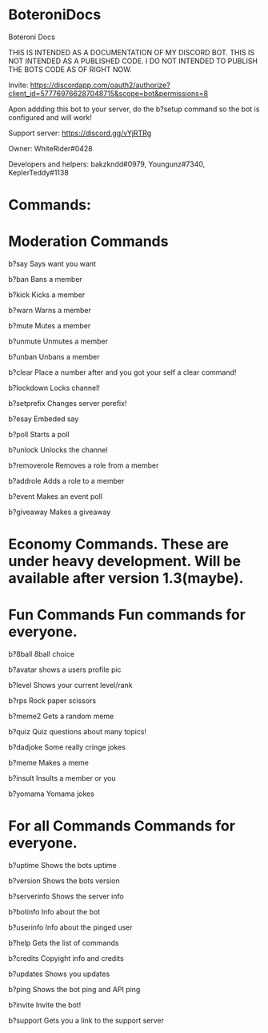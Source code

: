 # BoteroniDocs
Boteroni Docs

THIS IS INTENDED AS A DOCUMENTATION OF MY DISCORD BOT. THIS IS NOT INTENDED AS A PUBLISHED CODE. I DO NOT INTENDED TO PUBLISH THE BOTS CODE AS OF RIGHT NOW.

Invite: https://discordapp.com/oauth2/authorize?client_id=577769766287048715&scope=bot&permissions=8

Apon addding this bot to your server, do the b?setup command so the bot is configured and will work!

Support server: https://discord.gg/vYjRTRg

Owner: WhiteRider#0428

Developers and helpers: bakzkndd#0979, Youngunz#7340, KeplerTeddy#1138


# Commands:

# Moderation Commands

b?say Says want you want

b?ban Bans a member

b?kick Kicks a member

b?warn Warns a member

b?mute Mutes a member

b?unmute Unmutes a member

b?unban Unbans a member

b?clear Place a number after and you got your self a clear command!

b?lockdown Locks channel!

b?setprefix Changes server perefix!

b?esay Embeded say

b?poll Starts a poll

b?unlock Unlocks the channel

b?removerole Removes a role from a member

b?addrole Adds a role to a member

b?event Makes an event poll

b?giveaway Makes a giveaway

# Economy Commands. These are under heavy development. Will be available after version 1.3(maybe).

# Fun Commands Fun commands for everyone.

b?8ball 8ball choice

b?avatar shows a users profile pic

b?level Shows your current level/rank

b?rps Rock paper scissors

b?meme2 Gets a random meme

b?quiz Quiz questions about many topics!

b?dadjoke Some really cringe jokes

b?meme Makes a meme

b?insult Insults a member or you

b?yomama Yomama jokes

# For all Commands Commands for everyone.

b?uptime Shows the bots uptime

b?version Shows the bots version

b?serverinfo Shows the server info

b?botinfo Info about the bot

b?userinfo Info about the pinged user

b?help Gets the list of commands

b?credits Copyight info and credits

b?updates Shows you updates

b?ping Shows the bot ping and API ping

b?invite Invite the bot!

b?support Gets you a link to the support server
